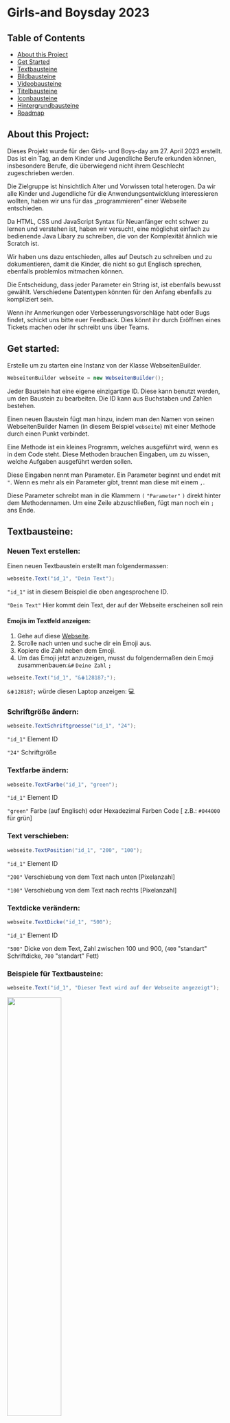 # Girls-and Boysday 2023

## Table of Contents
- [About this Project](https://github.com/AlexX1-dev/boys-and-girls-day-2023-library#about-this-project)
- [Get Started](https://github.com/AlexX1-dev/boys-and-girls-day-2023-library#get-started)
- [Textbausteine](https://github.com/AlexX1-dev/boys-and-girls-day-2023-library#textbausteine)
- [Bildbausteine](https://github.com/AlexX1-dev/boys-and-girls-day-2023-library#bildbausteine)
- [Videobausteine](https://github.com/AlexX1-dev/boys-and-girls-day-2023-library#videobausteine)
- [Titelbausteine](https://github.com/AlexX1-dev/boys-and-girls-day-2023-library#titelbausteine)
- [Iconbausteine](https://github.com/AlexX1-dev/boys-and-girls-day-2023-library#iconbausteine)
- [Hintergrundbausteine](https://github.com/AlexX1-dev/boys-and-girls-day-2023-library#hintergrundbausteine)
- [Roadmap](https://github.com/AlexX1-dev/boys-and-girls-day-2023-library#roadmap)


## About this Project:

Dieses Projekt wurde für den Girls- und Boys-day am 27. April 2023 erstellt. Das ist ein Tag, an dem Kinder und Jugendliche Berufe erkunden können, insbesondere Berufe, die überwiegend nicht ihrem Geschlecht zugeschrieben werden.

Die Zielgruppe ist hinsichtlich Alter und Vorwissen total heterogen. Da wir alle Kinder und Jugendliche für die Anwendungsentwicklung interessieren wollten, haben wir uns für das „programmieren“ einer Webseite entschieden.

Da HTML, CSS und JavaScript Syntax für Neuanfänger echt schwer zu lernen und verstehen ist, haben wir versucht, eine möglichst einfach zu bedienende Java Libary zu schreiben, die von der Komplexität ähnlich wie Scratch ist.

Wir haben uns dazu entschieden, alles auf Deutsch zu schreiben und zu dokumentieren, damit die Kinder, die nicht so gut Englisch sprechen, ebenfalls problemlos mitmachen können.

Die Entscheidung, dass jeder Parameter ein String ist, ist ebenfalls bewusst gewählt. Verschiedene Datentypen könnten für den Anfang ebenfalls zu kompliziert sein.

Wenn ihr Anmerkungen oder Verbesserungsvorschläge habt oder Bugs findet, schickt uns bitte euer Feedback. Dies könnt ihr durch Eröffnen eines Tickets machen oder ihr schreibt uns über Teams.

## Get started:

Erstelle um zu starten eine Instanz von der Klasse WebseitenBuilder.
    
```java
WebseitenBuilder webseite = new WebseitenBuilder();
```

Jeder Baustein hat eine eigene einzigartige ID. Diese kann benutzt werden, um den Baustein zu bearbeiten. Die ID kann aus Buchstaben und Zahlen bestehen.

Einen neuen Baustein fügt man hinzu, indem man den Namen von seinen WebseitenBuilder Namen (in diesem Beispiel ``webseite``) mit einer Methode durch einen Punkt verbindet.

Eine Methode ist ein kleines Programm, welches ausgeführt wird, wenn es in dem Code steht. Diese Methoden brauchen Eingaben, um zu wissen, welche Aufgaben ausgeführt werden sollen.

Diese Eingaben nennt man Parameter.
Ein Parameter beginnt und endet mit ``"``. Wenn es mehr als ein Parameter gibt, trennt man diese mit einem ``,``.

Diese Parameter schreibt man in die Klammern ``(`` ``"Parameter"`` ``)`` direkt hinter dem Methodennamen. Um eine Zeile abzuschließen, fügt man noch ein ``;`` ans Ende.


## Textbausteine:

### Neuen Text erstellen:
Einen neuen Textbaustein erstellt man folgendermassen:

```java
webseite.Text("id_1", "Dein Text");
```

``"id_1"`` ist in diesem Beispiel die oben angesprochene ID.

``"Dein Text"`` Hier kommt dein Text, der auf der Webseite erscheinen soll rein


#### Emojis im Textfeld anzeigen:

1. Gehe auf diese [Webseite](https://www.w3schools.com/charsets/ref_emoji.asp).
2. Scrolle nach unten und suche dir ein Emoji aus.
3. Kopiere die Zahl neben dem Emoji.
4. Um das Emoji jetzt anzuzeigen, musst du folgendermaßen dein Emoji zusammenbauen:``&#`` ``Deine Zahl`` ``;``

```java
webseite.Text("id_1", "&⋕128187;");
```
``&⋕128187;`` würde diesen Laptop anzeigen: 💻


### Schriftgröße ändern:


```java
webseite.TextSchriftgroesse("id_1", "24");
```

``"id_1"`` Element ID

``"24"`` Schriftgröße

### Textfarbe ändern:


```java
webseite.TextFarbe("id_1", "green");
```

``"id_1"`` Element ID

``"green"`` Farbe (auf Englisch) oder Hexadezimal Farben Code [ z.B.: `#044000` für grün]

### Text verschieben:


```java
webseite.TextPosition("id_1", "200", "100");
```

``"id_1"`` Element ID

``"200"`` Verschiebung von dem Text nach unten [Pixelanzahl]

``"100"`` Verschiebung von dem Text nach rechts [Pixelanzahl]

### Textdicke verändern:


```java
webseite.TextDicke("id_1", "500");
```

``"id_1"`` Element ID

``"500"`` Dicke von dem Text, Zahl zwischen 100 und 900, (``400`` "standart" Schriftdicke, ``700`` "standart" Fett)

### Beispiele für Textbausteine:

```java
webseite.Text("id_1", "Dieser Text wird auf der Webseite angezeigt");
```
<img src="README_images/Text" width="50%" height="50%" >

```java
webseite.TextSchriftgroesse("id_1", "100");
```
<img src="README_images/TextSchriftgroesse" width="50%" height="50%" >

```java
webseite.TextFarbe("id_1", "purple");
```
<img src="README_images/TextFarbe" width="50%" height="50%" >

```java
webseite.TextPosition("id_1", "200", "0");
```
<img src="README_images/TextPosition" width="50%" height="50%" >

```java
webseite.TextDicke("id_1", "900");
```
<img src="README_images/TextDicke" width="50%" height="50%" >



## Bildbausteine:

### Neues Bild erstellen:
Einen neuen Bildbaustein erstellt man folgendermassen:

```java
webseite.Bild("id_2", "url");
```

``"id_2"`` ist in diesem Beispiel die oben angesprochene ID.

``"url"`` Füge hier die URL von deinem Bild ein.



### Bild verschieben:

```java
webseite.BildPosition("id_2", "200", "100");
```

``"id_2"`` Element ID

``"200"`` Verschiebung von dem Bild nach unten [Pixelanzahl]

``"100"`` Verschiebung von dem Bild nach rechts [Pixelanzahl]


### Größe von Bild verändern:

```java
webseite.BildGroesse("id_2", "315", "560");
```

``"id_2"`` Element ID

``"560"`` Breite von dem Bild [Pixelanzahl]

``"315"`` Höhe von dem Bild [Pixelanzahl]

### Beispiele für Bildbausteine:

```java
webseite.Bild("id_2", "https://i.kym-cdn.com/entries/icons/original/000/016/289/Screen_Shot_2019-04-16_at_3.42.28_PM.png");
```
<img src="README_images/Bild" width="50%" height="50%" >

```java
webseite.BildPosition("id_2", "500", "1000");
```
<img src="README_images/BildPosition" width="50%" height="50%" >

```java
webseite.BildGroesse("id_2", "500", "500");
```
<img src="README_images/BildGroesse" width="50%" height="50%" >


## Videobausteine:

### Neues Video erstellen:
Einen neuen Videobaustein erstellt man folgendermassen:

```java
webseite.Video("id_3", "url");
```

``"id_3"`` ist in diesem Beispiel die oben angesprochene ID.

``"url"`` Füge hier die URL von deinem Video ein.

### Video verschieben:

```java
webseite.VideoPosition("id_3", "200", "100");
```

``"id_3"`` Element ID

``"200"`` Verschiebung von dem Video nach unten [Pixelanzahl]

``"100"`` Verschiebung von dem Video nach rechts [Pixelanzahl]


### Größe von Video verändern:

```java
webseite.VideoGroesse("id_3", "315", "560");
```

``"id_3"`` Element ID

``"560"`` Breite von dem Video [Pixelanzahl]

``"315"`` Höhe von dem Video [Pixelanzahl]

### Beispiele für Videobausteine:

```java
webseite.Video("id_3", "https://www.youtube.com/watch?v=jNQXAC9IVRw");
```
<img src="README_images/Video" width="50%" height="50%" >

```java
webseite.VideoPosition("id_3", "200", "500");
```
<img src="README_images/VideoPosition" width="50%" height="50%" >

```java
webseite.VideoGroesse("id_3", "200", "1000");
```
<img src="README_images/VideoGroesse" width="50%" height="50%" >


## Titelbausteine:

### Titel ändern:
Den Titel deiner Webseite änderst du folgendermaßen:

```java
webseite.Titel("Das ist dein Neuer Webseiten Titel");
```

``"Das ist dein Neuer Webseiten Titel"`` Empfohlene Länge: ``20`` Zeichen, Maximal Länge: ``60``

### Beispiel für Titelbaustein:

```java
webseite.Titel("Neuer Titel der Webseite");
```
<img src="README_images/Titel" width="50%" height="50%" >

## Iconbausteine:

### Icon ändern:
Das Icon deiner Webseite änderst du folgendermaßen:

```java
webseite.Icon("url");
```

``"url"`` Füge hier den Link zu einem Bild ein.

### Beispiel für Iconbaustein:

```java
webseite.Icon("https://en.wikipedia.org/wiki/File:RickAstleyNeverGonnaGiveYouUp7InchSingleCover.jpg");
```
<img src="README_images/Icon" width="50%" height="50%" >

## Hintergrundbausteine:

### Hintergrundfarbe ändern:
Die Hintergrundfarbe deiner Webseite änderst du folgendermaßen:

```java
webseite.HintergrundFarbe("green");
```

``"green"`` Farbe (auf Englisch) oder Hexadezimal Farben Code [ z.B.: `#044000` für grün]

### Hintergrundbild ändern:
Das Hintergrundbild deiner Webseite änderst du folgendermaßen:

```java
webseite.HintergrundBild("url", "wiederholen", "abdecken");
```

``"url"`` Füge hier den Link zu einem Bild ein.

``"wiederholen"`` Soll das Hintergrundbild mehrmals angezeigt werden? [Wahr/ Falsch]

``"abdecken"`` Soll das Hintergrundbild auf die Maximale größe gestreckt werden? [Wahr/ Falsch]

#### Beispiele für Hintergrundbausteine:

```java
 webseite.HintergrundFarbe("blue");
```
<img src="README_images/HintergrundFarbe" width="50%" height="50%" >

```java
webseite.HintergrundBild("https://upload.wikimedia.org/wikipedia/commons/0/04/UnitedInternet_logo.svg", "Wahr", "Wahr");
```
<img src="README_images/HintergrundBildWahrWahr.png" width="50%" height="50%" >

```java
webseite.HintergrundBild("https://upload.wikimedia.org/wikipedia/commons/0/04/UnitedInternet_logo.svg", "Wahr", "Falsch");
```
<img src="README_images/HintergrundBildWahrFalsch.png" width="50%" height="50%" >

```java
webseite.HintergrundBild("https://upload.wikimedia.org/wikipedia/commons/0/04/UnitedInternet_logo.svg", "Falsch", "Wahr");
```
<img src="README_images/HintergrundBildFalschWahr.png" width="50%" height="50%" >

```java
webseite.HintergrundBild("https://upload.wikimedia.org/wikipedia/commons/0/04/UnitedInternet_logo.svg", "Falsch", "Falsch");
```
<img src="README_images/HintergrundBildFalschFalsch.png" width="50%" height="50%" >



## Roadmap:

 - [x] Erster Release Candidate/ Prerelease
 - [x] Fehlererkennung bei doppelter ID
 - [ ] ~~Eventuelle Neustrukturierung vom Code~~
 - [x] Mehr Möglichkeiten für den Hintergrund
 - [ ] ~~Bessere Möglichkeiten Videos einzubinden~~
 - [ ] Erstellen einer Java Libary/ JAR-Datei
 - [ ] ~~Build-System (Gradle und Maven) erstellen~~
 - [x] Mehr Beispiele in Doku
